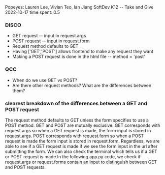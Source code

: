 Popeyes: Lauren Lee, Vivian Teo, Ian Jiang
SoftDev
K12 -- Take and Give
2022-10-17
time spent: 0.5

### DISCO
* GET request -- input in request.args
* POST request -- input in request.form
* Request method defaults to GET
* Having ['GET','POST'] allows frontend to make any request they want
* Making a POST request is done in the html file -- method = 'post'

### QCC
* When do we use GET vs POST?
* Are there other request methods? What are the differences between them?

### clearest breakdown of the differences between a GET and POST request 
The request method defaults to GET unless the form specifies to use a POST method. GET and POST are mutually exclusive. GET corresponds with request.args so when a GET request is made, the form input is stored in request.args. POST corresponds with request.form so when a POST request is made the form input is stored in request.form. Regardless, we are able to see if a GET request is made if we see the form input in the url after submitting the form. We can also check the terminal which tells us if a GET or POST request is made.In the following app.py code, we check if request.args or request.forms contain an input to distinguish between GET and POST requests.
